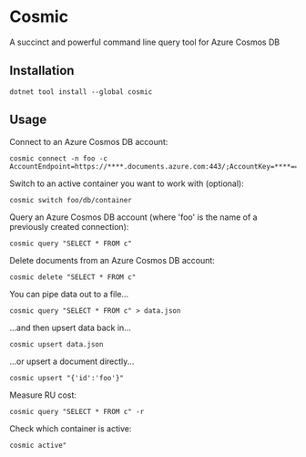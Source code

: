 # Cosmic
A succinct and powerful command line query tool for Azure Cosmos DB

## Installation
```
dotnet tool install --global cosmic
```

## Usage
Connect to an Azure Cosmos DB account:
```
cosmic connect -n foo -c AccountEndpoint=https://****.documents.azure.com:443/;AccountKey=****==;
```

Switch to an active container you want to work with (optional):
```
cosmic switch foo/db/container
```

Query an Azure Cosmos DB account (where 'foo' is the name of a previously created connection):
```
cosmic query "SELECT * FROM c"
```

Delete documents from an Azure Cosmos DB account:
```
cosmic delete "SELECT * FROM c"
```

You can pipe data out to a file...
```
cosmic query "SELECT * FROM c" > data.json
```

...and then upsert data back in...
```
cosmic upsert data.json
```

...or  upsert a document directly...
```
cosmic upsert "{'id':'foo'}"
```

Measure RU cost:
```
cosmic query "SELECT * FROM c" -r
```

Check which container is active:
```
cosmic active"
```
